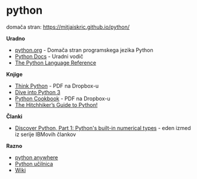 # python

domača stran:
https://mitjaiskric.github.io/python/

**Uradno**
* [python.org](http://www.python.org/) - Domača stran programskega jezika Python
* [Python Docs](https://docs.python.org) - Uradni vodič
* [The Python Language Reference](https://docs.python.org/3/reference/index.html#reference-index)

**Knjige**
* [Think Python](http://www.greenteapress.com/thinkpython2/html/index.html) - PDF na Dropbox-u
* [Dive into Python 3](http://www.diveintopython3.net/)
* [Python Cookbook](http://chimera.labs.oreilly.com/books/1230000000393/index.html) - PDF na Dropbox-u
* [The Hitchhiker’s Guide to Python!](http://docs.python-guide.org/)

**Članki**
* [Discover Python, Part 1: Python's built-in numerical types](http://www.ibm.com/developerworks/library/os-python1/) - eden izmed iz serije IBMovih člankov

**Razno**
* [python anywhere](https://www.pythonanywhere.com)
* [Python učilnica](http://student.pfmb.uni-mb.si/%7Ejturnsek/python/index.html)
* [Wiki](https://wiki.python.org/moin/BeginnersGuide/Programmers)
